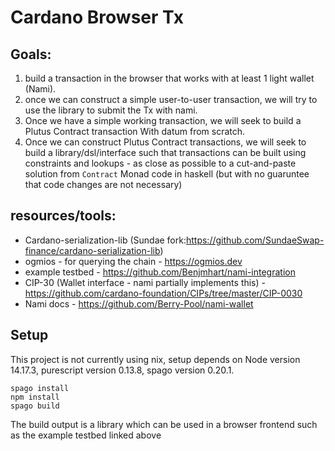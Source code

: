 # Cardano Browser Tx

## Goals:

1. build a transaction in the browser that works with at least 1 light wallet (Nami).
2. once we can construct a simple user-to-user transaction, we will try to use the library to submit the Tx with nami. 
3. Once we have a simple working transaction, we will seek to build a Plutus Contract transaction With datum from scratch. 
4. Once we can construct Plutus Contract transactions, we will seek to build a library/dsl/interface such that transactions can be built using constraints and lookups - as close as possible to a cut-and-paste solution from `Contract` Monad code in haskell (but with no guaruntee that code changes are not necessary)

## resources/tools:
  - Cardano-serialization-lib (Sundae fork:https://github.com/SundaeSwap-finance/cardano-serialization-lib)
  - ogmios - for querying the chain - https://ogmios.dev 
  - example testbed - https://github.com/Benjmhart/nami-integration 
  - CIP-30 (Wallet interface - nami partially implements this) -https://github.com/cardano-foundation/CIPs/tree/master/CIP-0030
  - Nami docs - https://github.com/Berry-Pool/nami-wallet 

## Setup

This project is not currently using nix, setup depends on Node version 14.17.3, purescript version 0.13.8, spago version 0.20.1.
```
spago install
npm install
spago build
```

The build output is a library which can be used in a browser frontend such as the example testbed linked above
